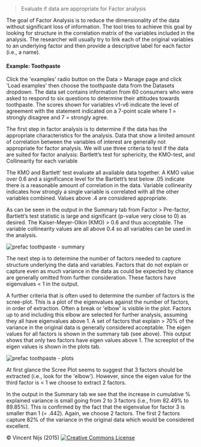 > Evaluate if data are appropriate for Factor analysis

The goal of Factor Analysis is to reduce the dimensionality of the data without significant loss of information. The tool tries to achieve this goal by looking for structure in the correlation matrix of the variables included in the analysis. The researcher will usually try to link each of the original variables to an underlying factor and then provide a descriptive label for each factor (i.e., a name).

#### Example: Toothpaste

Click the 'examples' radio button on the Data > Manage page and click 'Load examples' then choose the toothpaste  data from the Datasets dropdown. The data set contains information from 60 consumers who were asked to respond to six questions to determine their attitudes towards toothpaste. The scores shown for variables v1-v6 indicate the level of agreement with the statement indicated on a 7-point scale where 1 = strongly disagree and 7 = strongly agree.

The first step in factor analysis is to determine if the data has the appropriate characteristics for the analysis.
Data that show a limited amount of correlation between the variables of interest are generally not appropriate for factor analysis. We will use three criteria to test if the data are suited for factor analysis:  Bartlett’s test for sphericity, the KMO-test, and Collinearity for each variable

The KMO and Bartlett’ test evaluate all available data together. A KMO value over 0.6 and a significance level for the Bartlett’s test below .05 indicate there is a reasonable amount of correlation in the data. Variable collinearity indicates how strongly a single variable is correlated with all the other variables combined. Values above .4 are considered appropriate.

As can be seen in the output in the Summary tab from Factor > Pre-factor, Bartlett’s test statistic is large and significant (p-value very close to 0) as desired. The Kaiser-Meyer-Olkin (KMO) > 0.6 and thus acceptable. The variable collinearity values are all above 0.4 so all variables can be used in the analysis.

![prefac toothpaste - summary](figures_marketing/prefac_toothpaste_summary.png)

The next step is to determine the number of factors needed to capture structure underlying the data and variables. Factors that do not explain or capture even as much variance in the data as could be expected by chance are generally omitted from further consideration. These factors have eigenvalues < 1 in the output.

A further criteria that is often used to determine the number of factors is the scree-plot. This is a plot of the eigenvalues against the number of factors, in order of extraction. Often a break or 'elbow' is visible in the plot. Factors up to and including this elbow are selected for further analysis, assuming they all have eigenvalues above 1. A set of factors that explain > 70% of the variance in the original data is generally considered acceptable. The eigen values for all factors is shown in the summary tab (see above). This output shows that only two factors have eigen values above 1. The screeplot of the eigen values is shown in the plots tab.

![prefac toothpaste - plots](figures_marketing/prefac_toothpaste_plots.png)

At first glance the Scree Plot seems to suggest that 3 factors should be extracted (i.e., look for the 'elbow'). However, since the eigen value for the third factor is < 1 we choose to extract 2 factors.

In the output in the Summary tab we see that the increase in cumulative % explained variance is small going from 2 to 3 factors (i.e., from 82.49% to 89.85%). This is confirmed by the fact that the eigenvalue for factor 3 is smaller than 1 (= .442). Again, we choose 2 factors. The first 2 factors capture 82% of the variance in the original data which would be considered excellent.

&copy; Vincent Nijs (2015) <a rel="license" href="http://creativecommons.org/licenses/by-nc-sa/4.0/" target="_blank"><img alt="Creative Commons License" style="border-width:0" src="imgs/80x15.png" /></a>

